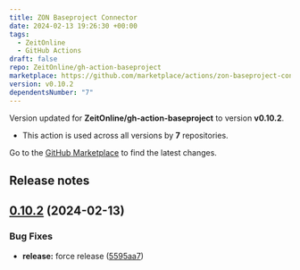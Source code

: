 ```yaml
---
title: ZON Baseproject Connector
date: 2024-02-13 19:26:30 +00:00
tags:
  - ZeitOnline
  - GitHub Actions
draft: false
repo: ZeitOnline/gh-action-baseproject
marketplace: https://github.com/marketplace/actions/zon-baseproject-connector
version: v0.10.2
dependentsNumber: "7"
---
```



Version updated for **ZeitOnline/gh-action-baseproject** to version **v0.10.2**.
- This action is used across all versions by **7** repositories.

Go to the [GitHub Marketplace](https://github.com/marketplace/actions/zon-baseproject-connector) to find the latest changes.

## Release notes

## [0.10.2](https://github.com/ZeitOnline/gh-action-baseproject/compare/v0.10.1...v0.10.2) (2024-02-13)


### Bug Fixes

* **release:** force release ([5595aa7](https://github.com/ZeitOnline/gh-action-baseproject/commit/5595aa7ca68105f4ef3f31360e9d2371ee94dd2f))
